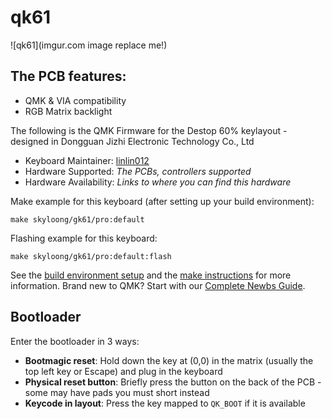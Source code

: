 # qk61

![qk61](imgur.com image replace me!)


## The PCB features:
* QMK & VIA compatibility
* RGB Matrix backlight


The following is the QMK Firmware for the Destop 60% keylayout -  designed in Dongguan Jizhi Electronic Technology Co., Ltd

* Keyboard Maintainer: [linlin012](https://github.com/linlin012)
* Hardware Supported: *The PCBs, controllers supported*
* Hardware Availability: *Links to where you can find this hardware*

Make example for this keyboard (after setting up your build environment):

    make skyloong/gk61/pro:default

Flashing example for this keyboard:

    make skyloong/gk61/pro:default:flash

See the [build environment setup](https://docs.qmk.fm/#/getting_started_build_tools) and the [make instructions](https://docs.qmk.fm/#/getting_started_make_guide) for more information. Brand new to QMK? Start with our [Complete Newbs Guide](https://docs.qmk.fm/#/newbs).

## Bootloader

Enter the bootloader in 3 ways:

* **Bootmagic reset**: Hold down the key at (0,0) in the matrix (usually the top left key or Escape) and plug in the keyboard
* **Physical reset button**: Briefly press the button on the back of the PCB - some may have pads you must short instead
* **Keycode in layout**: Press the key mapped to `QK_BOOT` if it is available
